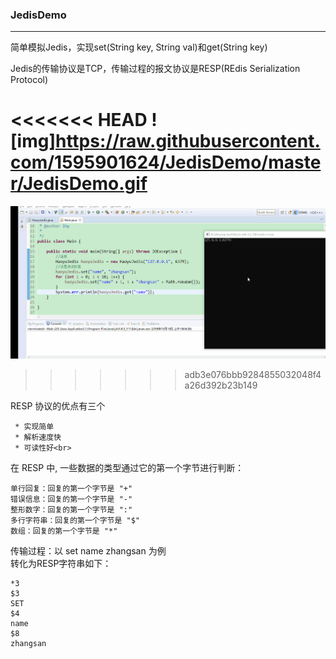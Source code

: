 ﻿### JedisDemo

* * *

简单模拟Jedis，实现set(String key, String val)和get(String key)

Jedis的传输协议是TCP，传输过程的报文协议是RESP(REdis Serialization Protocol)

<<<<<<< HEAD
![img]https://raw.githubusercontent.com/1595901624/JedisDemo/master/JedisDemo.gif
=======
![image](https://raw.githubusercontent.com/1595901624/JedisDemo/master/JedisDemo.gif)
>>>>>>> adb3e076bbb9284855032048f4a26d392b23b149

RESP 协议的优点有三个

     * 实现简单
     * 解析速度快 
     * 可读性好<br>

在 RESP 中, 一些数据的类型通过它的第一个字节进行判断：

    单行回复：回复的第一个字节是 "+"
    错误信息：回复的第一个字节是 "-"
    整形数字：回复的第一个字节是 ":"
    多行字符串：回复的第一个字节是 "$"
    数组：回复的第一个字节是 "*"

传输过程：以 set name zhangsan 为例  
转化为RESP字符串如下：

    *3 
    $3
    SET
    $4
    name
    $8
    zhangsan
